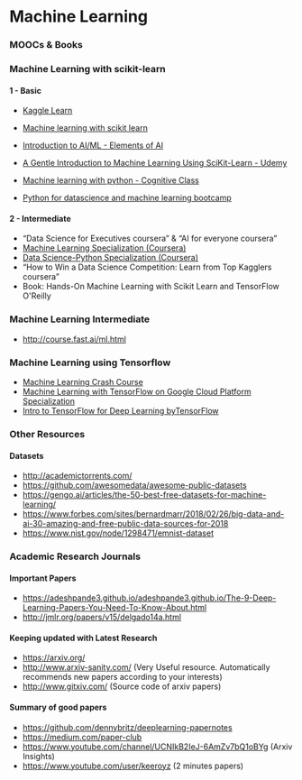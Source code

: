 # Machine Learning

### MOOCs & Books

### Machine Learning with scikit-learn

#### 1 - Basic

- [Kaggle Learn](https://www.kaggle.com/learn)

- [Machine learning with scikit learn](https://www.dataschool.io/machine-learning-with-scikit-learn/)

- [Introduction to AI/ML - Elements of AI](https://course.elementsofai.com/)

- [A Gentle Introduction to Machine Learning Using SciKit-Learn - Udemy](https://www.udemy.com/a-gentle-introduction-to-machine-learning-using-scikit-learn/)

- [Machine learning with python - Cognitive Class](https://cognitiveclass.ai/courses/machine-learning-with-python/)

- [Python for datascience and machine learning bootcamp](https://www.udemy.com/python-for-data-science-and-machine-learning-bootcamp)

#### 2 - Intermediate

- “Data Science for Executives coursera” & “AI for everyone coursera”
- [Machine Learning Specialization (Coursera)](https://www.coursera.org/specializations/machine-learning)
- [Data Science-Python Specialization (Coursera)](https://www.coursera.org/specializations/data-science-python)
- “How to Win a Data Science Competition: Learn from Top Kagglers coursera”
- Book: Hands-On Machine Learning with Scikit Learn and TensorFlow O'Reilly

### Machine Learning Intermediate

- http://course.fast.ai/ml.html

### Machine Learning using Tensorflow

- [Machine Learning Crash Course](https://developers.google.com/machine-learning/crash-course/)
- [Machine Learning with TensorFlow on Google Cloud Platform Specialization](https://www.coursera.org/specializations/machine-learning-tensorflow-gcp)
- [Intro to TensorFlow for Deep Learning byTensorFlow](https://www.udacity.com/course/intro-to-tensorflow-for-deep-learning--ud187)

### Other Resources

#### Datasets

- http://academictorrents.com/
- https://github.com/awesomedata/awesome-public-datasets
- https://gengo.ai/articles/the-50-best-free-datasets-for-machine-learning/
- https://www.forbes.com/sites/bernardmarr/2018/02/26/big-data-and-ai-30-amazing-and-free-public-data-sources-for-2018
- https://www.nist.gov/node/1298471/emnist-dataset

### Academic Research Journals

#### Important Papers

- https://adeshpande3.github.io/adeshpande3.github.io/The-9-Deep-Learning-Papers-You-Need-To-Know-About.html
- http://jmlr.org/papers/v15/delgado14a.html

#### Keeping updated with Latest Research

- https://arxiv.org/
- http://www.arxiv-sanity.com/ (Very Useful resource. Automatically recommends new papers according to your interests)
- http://www.gitxiv.com/ (Source code of arxiv papers)

#### Summary of good papers

- https://github.com/dennybritz/deeplearning-papernotes
- https://medium.com/paper-club
- https://www.youtube.com/channel/UCNIkB2IeJ-6AmZv7bQ1oBYg (Arxiv Insights)
- https://www.youtube.com/user/keeroyz (2 minutes papers)
